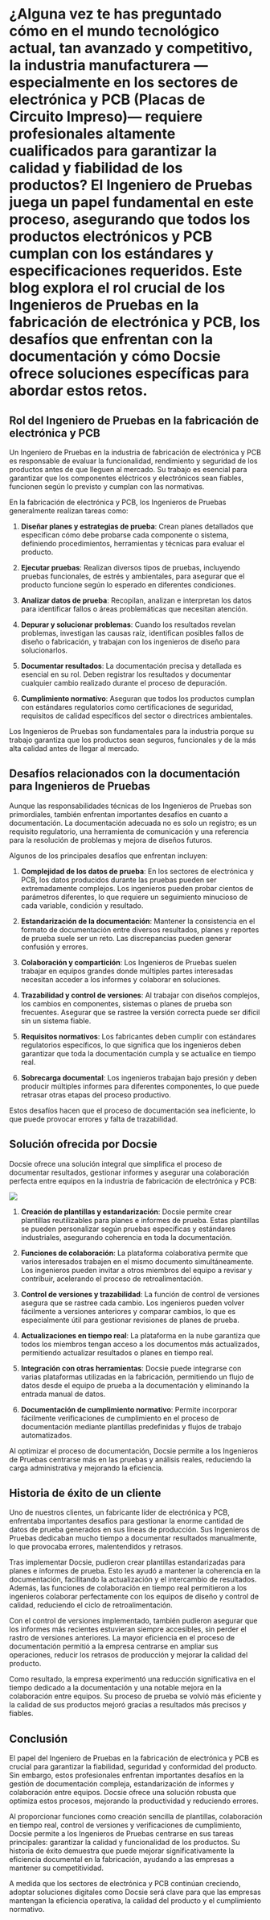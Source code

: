 # ¿Alguna vez te has preguntado cómo en el mundo tecnológico actual, tan avanzado y competitivo, la industria manufacturera —especialmente en los sectores de electrónica y PCB (Placas de Circuito Impreso)— requiere profesionales altamente cualificados para garantizar la calidad y fiabilidad de los productos? El Ingeniero de Pruebas juega un papel fundamental en este proceso, asegurando que todos los productos electrónicos y PCB cumplan con los estándares y especificaciones requeridos. Este blog explora el rol crucial de los Ingenieros de Pruebas en la fabricación de electrónica y PCB, los desafíos que enfrentan con la documentación y cómo Docsie ofrece soluciones específicas para abordar estos retos.

## Rol del Ingeniero de Pruebas en la fabricación de electrónica y PCB

Un Ingeniero de Pruebas en la industria de fabricación de electrónica y PCB es responsable de evaluar la funcionalidad, rendimiento y seguridad de los productos antes de que lleguen al mercado. Su trabajo es esencial para garantizar que los componentes eléctricos y electrónicos sean fiables, funcionen según lo previsto y cumplan con las normativas.

En la fabricación de electrónica y PCB, los Ingenieros de Pruebas generalmente realizan tareas como:

1. **Diseñar planes y estrategias de prueba**: Crean planes detallados que especifican cómo debe probarse cada componente o sistema, definiendo procedimientos, herramientas y técnicas para evaluar el producto.

2. **Ejecutar pruebas**: Realizan diversos tipos de pruebas, incluyendo pruebas funcionales, de estrés y ambientales, para asegurar que el producto funcione según lo esperado en diferentes condiciones.

3. **Analizar datos de prueba**: Recopilan, analizan e interpretan los datos para identificar fallos o áreas problemáticas que necesitan atención.

4. **Depurar y solucionar problemas**: Cuando los resultados revelan problemas, investigan las causas raíz, identifican posibles fallos de diseño o fabricación, y trabajan con los ingenieros de diseño para solucionarlos.

5. **Documentar resultados**: La documentación precisa y detallada es esencial en su rol. Deben registrar los resultados y documentar cualquier cambio realizado durante el proceso de depuración.

6. **Cumplimiento normativo**: Aseguran que todos los productos cumplan con estándares regulatorios como certificaciones de seguridad, requisitos de calidad específicos del sector o directrices ambientales.

Los Ingenieros de Pruebas son fundamentales para la industria porque su trabajo garantiza que los productos sean seguros, funcionales y de la más alta calidad antes de llegar al mercado.

## Desafíos relacionados con la documentación para Ingenieros de Pruebas

Aunque las responsabilidades técnicas de los Ingenieros de Pruebas son primordiales, también enfrentan importantes desafíos en cuanto a documentación. La documentación adecuada no es solo un registro; es un requisito regulatorio, una herramienta de comunicación y una referencia para la resolución de problemas y mejora de diseños futuros.

Algunos de los principales desafíos que enfrentan incluyen:

1. **Complejidad de los datos de prueba**: En los sectores de electrónica y PCB, los datos producidos durante las pruebas pueden ser extremadamente complejos. Los ingenieros pueden probar cientos de parámetros diferentes, lo que requiere un seguimiento minucioso de cada variable, condición y resultado.

2. **Estandarización de la documentación**: Mantener la consistencia en el formato de documentación entre diversos resultados, planes y reportes de prueba suele ser un reto. Las discrepancias pueden generar confusión y errores.

3. **Colaboración y compartición**: Los Ingenieros de Pruebas suelen trabajar en equipos grandes donde múltiples partes interesadas necesitan acceder a los informes y colaborar en soluciones.

4. **Trazabilidad y control de versiones**: Al trabajar con diseños complejos, los cambios en componentes, sistemas o planes de prueba son frecuentes. Asegurar que se rastree la versión correcta puede ser difícil sin un sistema fiable.

5. **Requisitos normativos**: Los fabricantes deben cumplir con estándares regulatorios específicos, lo que significa que los ingenieros deben garantizar que toda la documentación cumpla y se actualice en tiempo real.

6. **Sobrecarga documental**: Los ingenieros trabajan bajo presión y deben producir múltiples informes para diferentes componentes, lo que puede retrasar otras etapas del proceso productivo.

Estos desafíos hacen que el proceso de documentación sea ineficiente, lo que puede provocar errores y falta de trazabilidad.

## Solución ofrecida por Docsie

Docsie ofrece una solución integral que simplifica el proceso de documentar resultados, gestionar informes y asegurar una colaboración perfecta entre equipos en la industria de fabricación de electrónica y PCB:

![](https://cdn.docsie.io/workspace_PxAvC1Uenuc7ad6H3/doc_wn84Jkoc6hIMTO2eE/file_gejSDBalG6XIlaugg/image_28affdea-4c17-8b5d-5089-d055c22576a6.jpg)

1. **Creación de plantillas y estandarización**: Docsie permite crear plantillas reutilizables para planes e informes de prueba. Estas plantillas se pueden personalizar según pruebas específicas y estándares industriales, asegurando coherencia en toda la documentación.

2. **Funciones de colaboración**: La plataforma colaborativa permite que varios interesados trabajen en el mismo documento simultáneamente. Los ingenieros pueden invitar a otros miembros del equipo a revisar y contribuir, acelerando el proceso de retroalimentación.

3. **Control de versiones y trazabilidad**: La función de control de versiones asegura que se rastree cada cambio. Los ingenieros pueden volver fácilmente a versiones anteriores y comparar cambios, lo que es especialmente útil para gestionar revisiones de planes de prueba.

4. **Actualizaciones en tiempo real**: La plataforma en la nube garantiza que todos los miembros tengan acceso a los documentos más actualizados, permitiendo actualizar resultados o planes en tiempo real.

5. **Integración con otras herramientas**: Docsie puede integrarse con varias plataformas utilizadas en la fabricación, permitiendo un flujo de datos desde el equipo de prueba a la documentación y eliminando la entrada manual de datos.

6. **Documentación de cumplimiento normativo**: Permite incorporar fácilmente verificaciones de cumplimiento en el proceso de documentación mediante plantillas predefinidas y flujos de trabajo automatizados.

Al optimizar el proceso de documentación, Docsie permite a los Ingenieros de Pruebas centrarse más en las pruebas y análisis reales, reduciendo la carga administrativa y mejorando la eficiencia.

## Historia de éxito de un cliente

Uno de nuestros clientes, un fabricante líder de electrónica y PCB, enfrentaba importantes desafíos para gestionar la enorme cantidad de datos de prueba generados en sus líneas de producción. Sus Ingenieros de Pruebas dedicaban mucho tiempo a documentar resultados manualmente, lo que provocaba errores, malentendidos y retrasos.

Tras implementar Docsie, pudieron crear plantillas estandarizadas para planes e informes de prueba. Esto les ayudó a mantener la coherencia en la documentación, facilitando la actualización y el intercambio de resultados. Además, las funciones de colaboración en tiempo real permitieron a los ingenieros colaborar perfectamente con los equipos de diseño y control de calidad, reduciendo el ciclo de retroalimentación.

Con el control de versiones implementado, también pudieron asegurar que los informes más recientes estuvieran siempre accesibles, sin perder el rastro de versiones anteriores. La mayor eficiencia en el proceso de documentación permitió a la empresa centrarse en ampliar sus operaciones, reducir los retrasos de producción y mejorar la calidad del producto.

Como resultado, la empresa experimentó una reducción significativa en el tiempo dedicado a la documentación y una notable mejora en la colaboración entre equipos. Su proceso de prueba se volvió más eficiente y la calidad de sus productos mejoró gracias a resultados más precisos y fiables.

## Conclusión

El papel del Ingeniero de Pruebas en la fabricación de electrónica y PCB es crucial para garantizar la fiabilidad, seguridad y conformidad del producto. Sin embargo, estos profesionales enfrentan importantes desafíos en la gestión de documentación compleja, estandarización de informes y colaboración entre equipos. Docsie ofrece una solución robusta que optimiza estos procesos, mejorando la productividad y reduciendo errores.

Al proporcionar funciones como creación sencilla de plantillas, colaboración en tiempo real, control de versiones y verificaciones de cumplimiento, Docsie permite a los Ingenieros de Pruebas centrarse en sus tareas principales: garantizar la calidad y funcionalidad de los productos. Su historia de éxito demuestra que puede mejorar significativamente la eficiencia documental en la fabricación, ayudando a las empresas a mantener su competitividad.

A medida que los sectores de electrónica y PCB continúan creciendo, adoptar soluciones digitales como Docsie será clave para que las empresas mantengan la eficiencia operativa, la calidad del producto y el cumplimiento normativo.